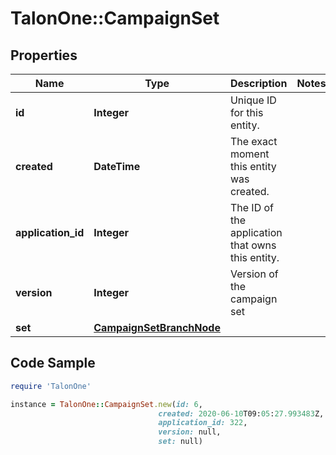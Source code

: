 # TalonOne::CampaignSet

## Properties

Name | Type | Description | Notes
------------ | ------------- | ------------- | -------------
**id** | **Integer** | Unique ID for this entity. | 
**created** | **DateTime** | The exact moment this entity was created. | 
**application_id** | **Integer** | The ID of the application that owns this entity. | 
**version** | **Integer** | Version of the campaign set | 
**set** | [**CampaignSetBranchNode**](CampaignSetBranchNode.md) |  | 

## Code Sample

```ruby
require 'TalonOne'

instance = TalonOne::CampaignSet.new(id: 6,
                                 created: 2020-06-10T09:05:27.993483Z,
                                 application_id: 322,
                                 version: null,
                                 set: null)
```



